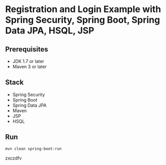 # Registration and Login Example with Spring Security, Spring Boot, Spring Data JPA, HSQL, JSP


## Prerequisites
- JDK 1.7 or later
- Maven 3 or later

## Stack
- Spring Security
- Spring Boot
- Spring Data JPA
- Maven
- JSP
- HSQL

## Run
```mvn clean spring-boot:run```

zxczdfv


